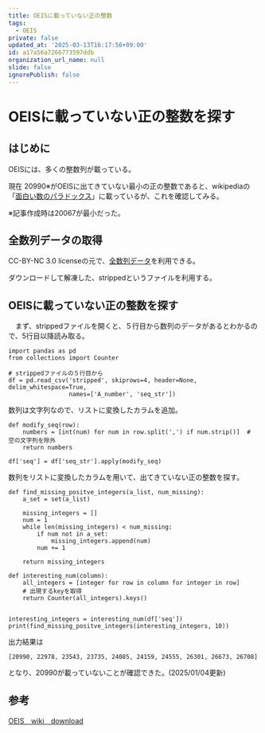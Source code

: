 ```yaml
---
title: OEISに載っていない正の整数
tags:
  - OEIS
private: false
updated_at: '2025-03-13T16:17:56+09:00'
id: a17a56a7266773597ddb
organization_url_name: null
slide: false
ignorePublish: false
---
```

# OEISに載っていない正の整数を探す

## はじめに

OEISには、多くの整数列が載っている。

現在 20990※がOEISに出てきていない最小の正の整数であると、wikipediaの「[面白い数のパラドックス](https://ja.wikipedia.org/wiki/%E9%9D%A2%E7%99%BD%E3%81%84%E6%95%B0%E3%81%AE%E3%83%91%E3%83%A9%E3%83%89%E3%83%83%E3%82%AF%E3%82%B9)」に載っているが、これを確認してみる。

※記事作成時は20067が最小だった。

## 全数列データの取得

CC-BY-NC 3.0 licenseの元で、[全数列データ](https://oeis.org/stripped.gz)を利用できる。

ダウンロードして解凍した、strippedというファイルを利用する。

## OEISに載っていない正の整数を探す

　まず、strippedファイルを開くと、５行目から数列のデータがあるとわかるので、5行目以降読み取る。

```ipynb
import pandas as pd
from collections import Counter

# strippedファイルの５行目から
df = pd.read_csv('stripped', skiprows=4, header=None, delim_whitespace=True,
                 names=['A_number', 'seq_str'])
```

数列は文字列なので、リストに変換したカラムを追加。

```ipynb
def modify_seq(row):
    numbers = [int(num) for num in row.split(',') if num.strip()]  # 空の文字列を除外
    return numbers

df['seq'] = df['seq_str'].apply(modify_seq)
```

数列をリストに変換したカラムを用いて、出てきていない正の整数を探す。

```ipynb
def find_missing_positve_integers(a_list, num_missing):
    a_set = set(a_list)

    missing_integers = []
    num = 1
    while len(missing_integers) < num_missing:
        if num not in a_set:
            missing_integers.append(num)
        num += 1

    return missing_integers

def interesting_num(column):
    all_integers = [integer for row in column for integer in row]
    # 出現するkeyを取得
    return Counter(all_integers).keys()


interesting_integers = interesting_num(df['seq'])
print(find_missing_positve_integers(interesting_integers, 10))
```

出力結果は

```
[20990, 22978, 23543, 23735, 24085, 24159, 24555, 26301, 26673, 26708]
```

となり、20990が載っていないことが確認できた。(2025/01/04更新)


## 参考

[OEIS　wiki　download](https://oeis.org/wiki/Download)
